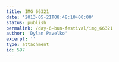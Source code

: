 ```yaml
---
title: IMG_66321
date: '2013-05-21T08:48:10+00:00'
status: publish
permalink: /day-6-bun-festival/img_66321
author: 'Dylan Pavelko'
excerpt: ''
type: attachment
id: 597
---
```

<!DOCTYPE html PUBLIC "-//W3C//DTD HTML 4.0 Transitional//EN" "http://www.w3.org/TR/REC-html40/loose.dtd">
<?xml encoding="UTF-8">
